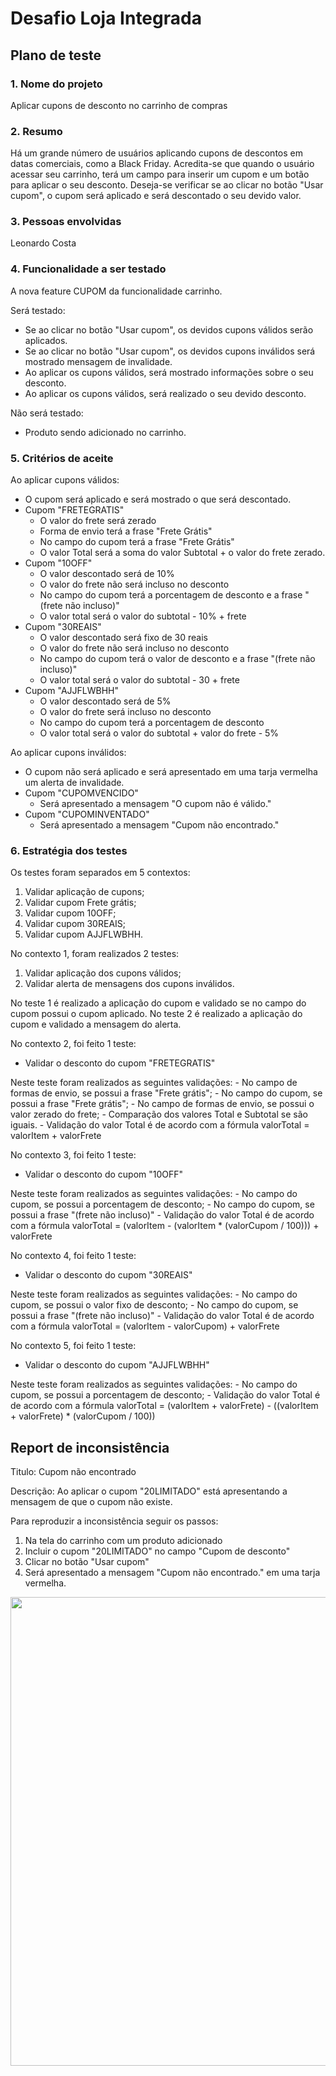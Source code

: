 # Desafio Loja Integrada

## Plano de teste

### 1. Nome do projeto
Aplicar cupons de desconto no carrinho de compras

### 2.	Resumo
Há um grande número de usuários aplicando cupons de descontos em datas comerciais, como a Black Friday.
Acredita-se que quando o usuário acessar seu carrinho, terá um campo para inserir um cupom e um botão para aplicar o seu desconto.
Deseja-se verificar se ao clicar no botão "Usar cupom", o cupom será aplicado e será descontado o seu devido valor.

### 3. Pessoas envolvidas
Leonardo Costa

### 4. Funcionalidade a ser testado
A nova feature CUPOM da funcionalidade carrinho.

Será testado:
- Se ao clicar no botão "Usar cupom", os devidos cupons válidos serão aplicados.
- Se ao clicar no botão "Usar cupom", os devidos cupons inválidos será mostrado mensagem de invalidade.
- Ao aplicar os cupons válidos, será mostrado informações sobre o seu desconto.
- Ao aplicar os cupons válidos, será realizado o seu devido desconto.

Não será testado:
- Produto sendo adicionado no carrinho.

### 5. Critérios de aceite

Ao aplicar cupons válidos:
- O cupom será aplicado e será mostrado o que será descontado.
- Cupom "FRETEGRATIS"
  - O valor do frete será zerado
  - Forma de envio terá a frase "Frete Grátis"
  - No campo do cupom terá a frase "Frete Grátis"
  - O valor Total será a soma do valor Subtotal + o valor do frete zerado.
- Cupom "10OFF"
  - O valor descontado será de 10%
  - O valor do frete não será incluso no desconto
  - No campo do cupom terá a porcentagem de desconto e a frase "(frete não incluso)"
  - O valor total será o valor do subtotal - 10% + frete
- Cupom "30REAIS"
  - O valor descontado será fixo de 30 reais
  - O valor do frete não será incluso no desconto
  - No campo do cupom terá o valor de desconto e a frase "(frete não incluso)"
  - O valor total será o valor do subtotal - 30 + frete
- Cupom "AJJFLWBHH"
  - O valor descontado será de 5%
  - O valor do frete será incluso no desconto
  - No campo do cupom terá a porcentagem de desconto
  - O valor total será o valor do subtotal + valor do frete - 5%

Ao aplicar cupons inválidos:
- O cupom não será aplicado e será apresentado em uma tarja vermelha um alerta de invalidade.
- Cupom "CUPOMVENCIDO"
  - Será apresentado a mensagem "O cupom não é válido."
- Cupom "CUPOMINVENTADO"
  - Será apresentado a mensagem "Cupom não encontrado."

### 6. Estratégia dos testes

Os testes foram separados em 5 contextos:
  1. Validar aplicação de cupons;
  2. Validar cupom Frete grátis;
  3. Validar cupom 10OFF;
  4. Validar cupom 30REAIS;
  5. Validar cupom AJJFLWBHH.

No contexto 1, foram realizados 2 testes:
  1. Validar aplicação dos cupons válidos;
  2. Validar alerta de mensagens dos cupons inválidos.

  No teste 1 é realizado a aplicação do cupom e validado se no campo do cupom possui o cupom aplicado.
  No teste 2 é realizado a aplicação do cupom e validado a mensagem do alerta.

No contexto 2, foi feito 1 teste:
  - Validar o desconto do cupom "FRETEGRATIS"

  Neste teste foram realizados as seguintes validações:
    - No campo de formas de envio, se possui a frase "Frete grátis";
    - No campo do cupom, se possui a frase "Frete grátis";
    - No campo de formas de envio, se possui o valor zerado do frete;
    - Comparação dos valores Total e Subtotal se são iguais.
    - Validação do valor Total é de acordo com a fórmula valorTotal = valorItem + valorFrete

No contexto 3, foi feito 1 teste:
  - Validar o desconto do cupom "10OFF"

  Neste teste foram realizados as seguintes validações:
    - No campo do cupom, se possui a porcentagem de desconto;
    - No campo do cupom, se possui a frase "(frete não incluso)"
    - Validação do valor Total é de acordo com a fórmula valorTotal = (valorItem - (valorItem * (valorCupom / 100))) + valorFrete

No contexto 4, foi feito 1 teste:
  - Validar o desconto do cupom "30REAIS"

  Neste teste foram realizados as seguintes validações:
    - No campo do cupom, se possui o valor fixo de desconto;
    - No campo do cupom, se possui a frase "(frete não incluso)"
    - Validação do valor Total é de acordo com a fórmula valorTotal = (valorItem - valorCupom) + valorFrete

No contexto 5, foi feito 1 teste:
  - Validar o desconto do cupom "AJJFLWBHH"

  Neste teste foram realizados as seguintes validações:
    - No campo do cupom, se possui a porcentagem de desconto;
    - Validação do valor Total é de acordo com a fórmula valorTotal = (valorItem + valorFrete) - ((valorItem + valorFrete) * (valorCupom / 100))


## Report de inconsistência

Titulo: Cupom não encontrado

Descrição: Ao aplicar o cupom "20LIMITADO" está apresentando a mensagem de que o cupom não existe.

Para reproduzir a inconsistência seguir os passos:
1. Na tela do carrinho com um produto adicionado
2. Incluir o cupom "20LIMITADO" no campo "Cupom de desconto"
3. Clicar no botão "Usar cupom"
4. Será apresentado a mensagem "Cupom não encontrado." em uma tarja vermelha.

<div align="center">
<img src="https://user-images.githubusercontent.com/43275999/221322041-ef0ff32b-27d1-41a1-87a1-cbffb86af21e.jpeg" width="750px" />
</div>